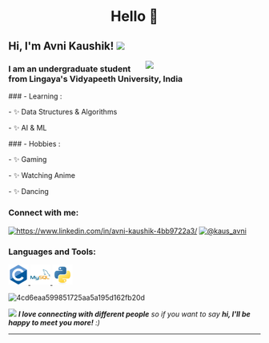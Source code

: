 <h1 align="center">Hello 👋</h1>
<h2> Hi, I'm Avni Kaushik! <img src="https://media.giphy.com/media/mGcNjsfWAjY5AEZNw6/giphy.gif" width="50"></h2>
<img align='right' src="https://media.giphy.com/media/ieyl9zmCjO4b4t6qoY/giphy.gif" width="230">
<h3 align="left ">I am an undergraduate student from Lingaya's Vidyapeeth University, India </h3>

<p align="left">
### - Learning :<p align="left">
- ✨ Data Structures & Algorithms<p align="left">
- ✨ AI & ML
<p align="left">
### - Hobbies : <p align="left">
- ✨ Gaming <p align="left">
- ✨ Watching Anime<p align="left">
- ✨ Dancing

<h3 align="left">Connect with me:</h3>
<p align="left">
<a href="https://linkedin.com/in/https://www.linkedin.com/in/avni-kaushik-4bb9722a3/" target="blank"><img align="center" src="https://raw.githubusercontent.com/rahuldkjain/github-profile-readme-generator/master/src/images/icons/Social/linked-in-alt.svg" alt="https://www.linkedin.com/in/avni-kaushik-4bb9722a3/" height="30" width="40" /></a>
<a href="https://www.hackerrank.com/@kaus_avni" target="blank"><img align="center" src="https://raw.githubusercontent.com/rahuldkjain/github-profile-readme-generator/master/src/images/icons/Social/hackerrank.svg" alt="@kaus_avni" height="30" width="40" /></a>
</p>



<h3 align="left">Languages and Tools:</h3>
<p align="left"> <a href="https://www.cprogramming.com/" target="_blank" rel="noreferrer"> <img src="https://raw.githubusercontent.com/devicons/devicon/master/icons/c/c-original.svg" alt="c" width="40" height="40"/> </a> <a href="https://www.mysql.com/" target="_blank" rel="noreferrer"> <img src="https://raw.githubusercontent.com/devicons/devicon/master/icons/mysql/mysql-original-wordmark.svg" alt="mysql" width="40" height="40"/> </a> <a href="https://www.python.org" target="_blank" rel="noreferrer"> <img src="https://raw.githubusercontent.com/devicons/devicon/master/icons/python/python-original.svg" alt="python" width="40" height="40"/> </a> </p>

![4cd6eaa599851725aa5a195d162fb20d](https://github.com/AVNI-2005/AVNI/assets/147130341/25a74a8b-c923-42c6-bf4c-4371bc197c69)

<img src="https://media.giphy.com/media/LnQjpWaON8nhr21vNW/giphy.gif" width="60"> <em><b>I love connecting with different people</b> so if you want to say <b>hi, I'll be happy to meet you more!</b> :)</em>

---
